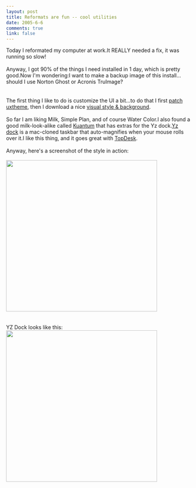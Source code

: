 ```yaml
--- 
layout: post
title: Reformats are fun -- cool utilities
date: 2005-6-6
comments: true
link: false
---
```

<div style="clear:both;"></div>Today I reformated my computer at work.It REALLY needed a fix, it was running so slow!<br /><br />Anyway, I got 90% of the things I need installed in 1 day, which is pretty good.Now I'm wondering:I want to make a backup image of this install... should I use Norton Ghost or Acronis TruImage?<br /><br /><br />The first thing I like to do is customize the UI a bit...to do that I first <a href="http://www.belchfire.net/article205.html">patch uxtheme</a>, then I download a nice <a href="http://www.customize.org">visual style & background</a>.<br /><br />So far I am liking Milk, Simple Plan, and of course Water Color.I also found a good milk-look-alike called <a href="http://www.customize.org/details/38285">Kuantum</a> that has extras for the Yz dock.<a href="http://www.majorgeeks.com/download2790.html">Yz dock</a> is a mac-cloned taskbar that auto-magnifies when your mouse rolls over it.I like this thing, and it goes great with <a href="http://www.otakusoftware.com/topdesk/">TopDesk</a>.<br /><br />Anyway, here's a screenshot of the style in action:<br /><a href="http://www.customize.org/view/38285"><br /><img width=410 src="http://images.customize.org/category/stylexp/KuantumVisualStyle1-2_full.gif"><br /></a><br /><br />YZ Dock looks like this:<br /><img width=410 src="http://www.majorgeeks.com/screenshots/y/yzdock.jpg"><div style="clear:both; padding-bottom: 0.25em;"></div>
